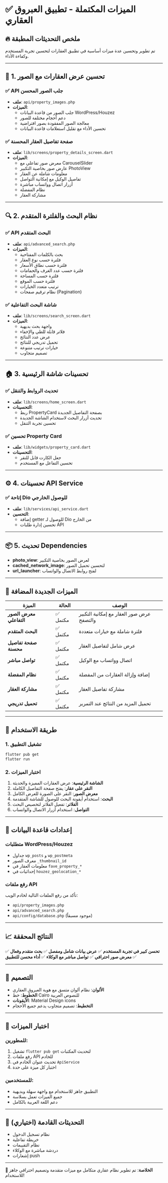 # ✅ **الميزات المكتملة - تطبيق العبروق العقاري**

## 🔥 **ملخص التحديثات المطبقة**

تم تطوير وتحسين عدة ميزات أساسية في تطبيق العقارات لتحسين تجربة المستخدم وكفاءة الأداء.

---

## 📱 **1. تحسين عرض العقارات مع الصور**

### ✅ **API جلب الصور المحسن**
- **ملف**: `api/property_images.php`
- **الميزات**:
  - جلب الصور من قاعدة البيانات WordPress/Houzez
  - دعم أحجام مختلفة للصور
  - معالجة الصور المفقودة بصور افتراضية
  - تحسين الأداء مع تقليل استعلامات قاعدة البيانات

### ✅ **صفحة تفاصيل العقار المحسنة**
- **ملف**: `lib/screens/property_details_screen.dart`
- **الميزات**:
  - معرض صور تفاعلي مع CarouselSlider
  - عارض صور بخاصية التكبير PhotoView
  - معلومات شاملة عن العقار
  - تفاصيل الوكيل مع إمكانية التواصل
  - أزرار اتصال وواتساب مباشرة
  - نظام المفضلة
  - مشاركة العقار

---

## 🔍 **2. نظام البحث والفلترة المتقدم**

### ✅ **API البحث المتقدم**
- **ملف**: `api/advanced_search.php`
- **الميزات**:
  - بحث بالكلمات المفتاحية
  - فلترة حسب نوع العقار
  - فلترة حسب نطاق الأسعار
  - فلترة حسب عدد الغرف والحمامات
  - فلترة حسب المساحة
  - فلترة حسب الموقع
  - ترتيب متعدد الخيارات
  - نظام ترقيم صفحات (Pagination)

### ✅ **شاشة البحث التفاعلية**
- **ملف**: `lib/screens/search_screen.dart`
- **الميزات**:
  - واجهة بحث بديهية
  - فلاتر قابلة للطي والإخفاء
  - عرض عدد النتائج
  - تحميل تدريجي للنتائج
  - خيارات ترتيب متنوعة
  - تصميم متجاوب

---

## 🏠 **3. تحسينات شاشة الرئيسية**

### ✅ **تحديث الروابط والتنقل**
- **ملف**: `lib/screens/home_screen.dart`
- **التحسينات**:
  - ربط PropertyCard بصفحة التفاصيل الجديدة
  - تحديث أزرار البحث لاستخدام الشاشة الجديدة
  - تحسين تجربة التنقل

### ✅ **تحسين Property Card**
- **ملف**: `lib/widgets/property_card.dart`
- **التحسينات**:
  - جعل الكارت قابل للنقر
  - تحسين التفاعل مع المستخدم

---

## ⚙️ **4. تحسينات API Service**

### ✅ **إتاحة Dio للوصول الخارجي**
- **ملف**: `lib/services/api_service.dart`
- **التحسين**:
  - إضافة getter للوصول لـ Dio من الخارج
  - تحسين إدارة طلبات API

---

## 📦 **5. تحديث Dependencies**

- **photo_view**: لعرض الصور بخاصية التكبير
- **cached_network_image**: لتحسين تحميل الصور
- **url_launcher**: لفتح روابط الاتصال والواتساب

---

## 🎯 **الميزات الجديدة المضافة**

| الميزة | الحالة | الوصف |
|--------|--------|--------|
| **معرض الصور التفاعلي** | ✅ مكتمل | عرض صور العقار مع إمكانية التكبير والتصفح |
| **البحث المتقدم** | ✅ مكتمل | فلترة شاملة مع خيارات متعددة |
| **صفحة تفاصيل محسنة** | ✅ مكتمل | عرض شامل لتفاصيل العقار |
| **تواصل مباشر** | ✅ مكتمل | اتصال وواتساب مع الوكيل |
| **نظام المفضلة** | ✅ مكتمل | إضافة وإزالة العقارات من المفضلة |
| **مشاركة العقار** | ✅ مكتمل | مشاركة تفاصيل العقار |
| **تحميل تدريجي** | ✅ مكتمل | تحميل المزيد من النتائج عند التمرير |

---

## 🚀 **طريقة الاستخدام**

### **1. تشغيل التطبيق**
```bash
flutter pub get
flutter run
```

### **2. اختبار الميزات**
1. **الشاشة الرئيسية**: عرض العقارات المميزة والحديثة
2. **النقر على عقار**: يفتح صفحة التفاصيل الكاملة
3. **معرض الصور**: النقر على الصورة للعرض الكامل
4. **البحث**: استخدام أيقونة البحث للوصول للشاشة المتقدمة
5. **الفلاتر**: تفعيل الفلاتر لتخصيص البحث
6. **التواصل**: استخدام أزرار الاتصال والواتساب

---

## 🔧 **إعدادات قاعدة البيانات**

### **متطلبات WordPress/Houzez**
- جداول `wp_posts` و `wp_postmeta`
- معرف الصور `_thumbnail_id`
- معلومات العقار في `fave_property_*`
- إحداثيات في `houzez_geolocation_*`

### **رفع ملفات API**
تأكد من رفع الملفات التالية لخادم الويب:
- `api/property_images.php`
- `api/advanced_search.php`
- `api/config/database.php` (موجود مسبقاً)

---

## 📈 **النتائج المحققة**

✅ **تحسن كبير في تجربة المستخدم**
✅ **عرض بيانات شامل ومفصل**
✅ **بحث متقدم وفعال**
✅ **معرض صور احترافي**
✅ **تواصل مباشر مع الوكلاء**
✅ **أداء محسن للتطبيق**

---

## 🎨 **التصميم**

- **الألوان**: نظام ألوان متسق مع هوية العبروق العقاري
- **الخطوط**: خط Cairo للنصوص العربية
- **الأيقونات**: Material Design icons
- **التخطيط**: تصميم متجاوب يدعم جميع الأحجام

---

## 📱 **اختبار الميزات**

### **للمطورين**:
1. تشغيل `flutter pub get` لتحديث المكتبات
2. رفع ملفات API للخادم
3. تحديث عنوان الخادم في `ApiService`
4. اختبار كل ميزة على حدة

### **للمستخدمين**:
- التطبيق جاهز للاستخدام مع واجهة سهلة وبديهية
- جميع الميزات تعمل بسلاسة
- دعم اللغة العربية بالكامل

---

## 🔄 **التحديثات القادمة (اختياري)**

- نظام تسجيل الدخول
- خريطة تفاعلية
- نظام التقييمات
- دردشة مباشرة مع الوكلاء
- إشعارات push

---

**🎯 الخلاصة**: تم تطوير نظام عقاري متكامل مع ميزات متقدمة وتصميم احترافي جاهز للاستخدام! 